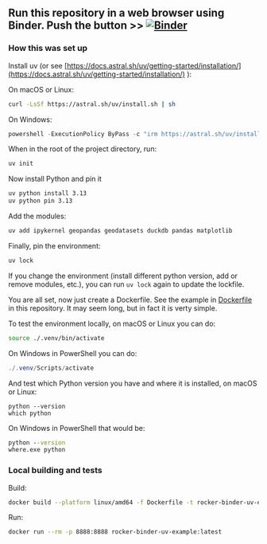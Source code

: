 ## Run this repository in a web browser using Binder. Push the button \>\> [![Binder](https://mybinder.org/badge_logo.svg)](https://mybinder.org/v2/gh/e-kotov/rocker-binder-uv-example/HEAD?urlpath=lab)


### How this was set up

Install uv (or see [https://docs.astral.sh/uv/getting-started/installation/](https://docs.astral.sh/uv/getting-started/installation/) ):

On macOS or Linux:

```bash
curl -LsSf https://astral.sh/uv/install.sh | sh
```

On Windows:

```powershell
powershell -ExecutionPolicy ByPass -c "irm https://astral.sh/uv/install.ps1 | iex"
```

When in the root of the project directory, run:

```bash
uv init
```

Now install Python and pin it

```bash
uv python install 3.13
uv python pin 3.13
```

Add the modules:

```bash
uv add ipykernel geopandas geodatasets duckdb pandas matplotlib
```

Finally, pin the environment:

```bash
uv lock
```

If you change the environment (install different python version, add or remove modules, etc.), you can run `uv lock` again to update the lockfile.

You are all set, now just create a Dockerfile. See the example in [Dockerfile](Dockerfile) in this repository. It may seem long, but in fact it is verty simple.

To test the environment locally, on macOS or Linux you can do:

```bash
source ./.venv/bin/activate
```

On Windows in PowerShell you can do:

```powershell
./.venv/Scripts/activate
```

And test which Python version you have and where it is installed, on macOS or Linux:

```
python --version
which python
```

On Windows in PowerShell that would be:

```cmd
python --version
where.exe python
```


### Local building and tests

Build:

```bash
docker build --platform linux/amd64 -f Dockerfile -t rocker-binder-uv-example:latest .
```

Run:

```bash
docker run --rm -p 8888:8888 rocker-binder-uv-example:latest
```
